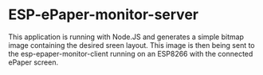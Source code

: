 # ESP-ePaper-monitor-server

This application is running with Node.JS and generates a simple bitmap image containing the desired sreen layout. This image is then being sent to the esp-epaper-monitor-client running on an ESP8266 with the connected ePaper screen.
